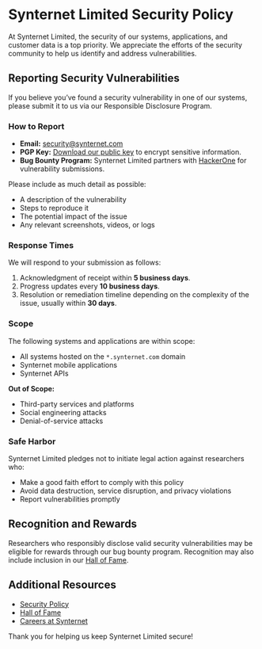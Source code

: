 # Synternet Limited Security Policy

At Synternet Limited, the security of our systems, applications, and customer data is a top priority. We appreciate the efforts of the security community to help us identify and address vulnerabilities.

## Reporting Security Vulnerabilities

If you believe you’ve found a security vulnerability in one of our systems, please submit it to us via our Responsible Disclosure Program.

### How to Report
- **Email:** [security@synternet.com](mailto:security@synternet.com)
- **PGP Key:** [Download our public key](https://synternet.com/pgp-key.txt) to encrypt sensitive information.
- **Bug Bounty Program:** Synternet Limited partners with [HackerOne](https://hackerone.com/synternet) for vulnerability submissions.

Please include as much detail as possible:
- A description of the vulnerability
- Steps to reproduce it
- The potential impact of the issue
- Any relevant screenshots, videos, or logs

### Response Times
We will respond to your submission as follows:
1. Acknowledgment of receipt within **5 business days**.
2. Progress updates every **10 business days**.
3. Resolution or remediation timeline depending on the complexity of the issue, usually within **30 days**.

### Scope
The following systems and applications are within scope:
- All systems hosted on the `*.synternet.com` domain
- Synternet mobile applications
- Synternet APIs

**Out of Scope:**
- Third-party services and platforms
- Social engineering attacks
- Denial-of-service attacks

### Safe Harbor
Synternet Limited pledges not to initiate legal action against researchers who:
- Make a good faith effort to comply with this policy
- Avoid data destruction, service disruption, and privacy violations
- Report vulnerabilities promptly

## Recognition and Rewards

Researchers who responsibly disclose valid security vulnerabilities may be eligible for rewards through our bug bounty program. Recognition may also include inclusion in our [Hall of Fame](https://synternet.com/security/hall-of-fame).

## Additional Resources
- [Security Policy](https://synternet.com/security/policy)
- [Hall of Fame](https://synternet.com/security/hall-of-fame)
- [Careers at Synternet](https://synternet.com/careers)

Thank you for helping us keep Synternet Limited secure!
